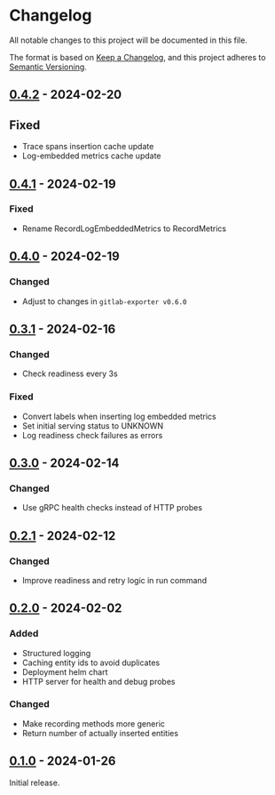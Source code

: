 # Changelog

All notable changes to this project will be documented in this file.

The format is based on [Keep a Changelog](https://keepachangelog.com/en/1.0.0/),
and this project adheres to [Semantic Versioning](https://semver.org/spec/v2.0.0.html).

## [0.4.2] - 2024-02-20

## Fixed

- Trace spans insertion cache update
- Log-embedded metrics cache update

## [0.4.1] - 2024-02-19

### Fixed

- Rename RecordLogEmbeddedMetrics to RecordMetrics

## [0.4.0] - 2024-02-19

### Changed

- Adjust to changes in `gitlab-exporter v0.6.0`

## [0.3.1] - 2024-02-16

### Changed

- Check readiness every 3s

### Fixed

- Convert labels when inserting log embedded metrics
- Set initial serving status to UNKNOWN
- Log readiness check failures as errors

## [0.3.0] - 2024-02-14

### Changed

- Use gRPC health checks instead of HTTP probes

## [0.2.1] - 2024-02-12

### Changed

- Improve readiness and retry logic in run command

## [0.2.0] - 2024-02-02

### Added

- Structured logging
- Caching entity ids to avoid duplicates
- Deployment helm chart
- HTTP server for health and debug probes

### Changed

- Make recording methods more generic
- Return number of actually inserted entities

## [0.1.0] - 2024-01-26

Initial release.

<!-- Links -->
[Unreleased]: https://github.com/cluttrdev/gitlab-clickhouse-exporter/compare/v0.4.2...HEAD
[0.4.2]: https://github.com/cluttrdev/gitlab-clickhouse-exporter/compare/v0.4.1...v0.4.2
[0.4.1]: https://github.com/cluttrdev/gitlab-clickhouse-exporter/compare/v0.4.0...v0.4.1
[0.4.0]: https://github.com/cluttrdev/gitlab-clickhouse-exporter/compare/v0.3.1...v0.4.0
[0.3.1]: https://github.com/cluttrdev/gitlab-clickhouse-exporter/compare/v0.3.0...v0.3.1
[0.3.0]: https://github.com/cluttrdev/gitlab-clickhouse-exporter/compare/v0.2.1...v0.3.0
[0.2.1]: https://github.com/cluttrdev/gitlab-clickhouse-exporter/compare/v0.2.0...v0.2.1
[0.2.0]: https://github.com/cluttrdev/gitlab-clickhouse-exporter/compare/v0.1.0...v0.2.0
[0.1.0]: https://github.com/cluttrdev/gitlab-clickhouse-exporter/releases/tag/v0.1.0
